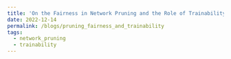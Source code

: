 ```yaml
---
title: 'On the Fairness in Network Pruning and the Role of Trainability'
date: 2022-12-14
permalink: /blogs/pruning_fairness_and_trainability
tags:
  - network_pruning
  - trainability
---
```


